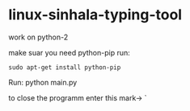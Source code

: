 # linux-sinhala-typing-tool
work on python-2

make suar you need python-pip 
    run:
    
    sudo apt-get install python-pip

Run: 
    python main.py

to close the programm enter this mark-> ` 

